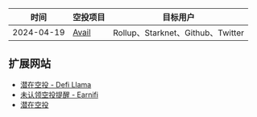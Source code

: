 | 时间 | 空投项目 | 目标用户 | 
| -- | -- | -- | 
| 2024-04-19 | [Avail](https://claim.availproject.org/#claimsection) |  Rollup、Starknet、Github、Twitter | 

## 扩展网站
- [潜在空投 - Defi Llama](https://defillama.com/airdrops)
- [未认领空投提醒 - Earnifi](https://earni.fi/)
- [潜在空投](https://airdrops.io/)